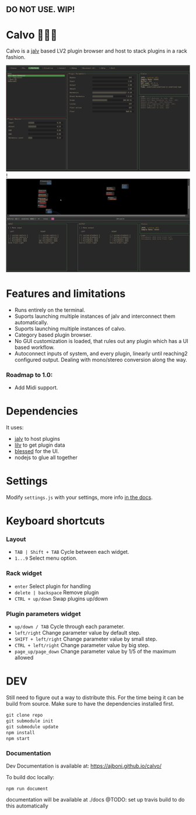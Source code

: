 ## DO NOT USE. WIP!

# Calvo 🧑🏼‍🦲

Calvo is a [jalv](http://drobilla.net/software/jalv) based LV2 plugin browser and host to stack plugins in a rack fashion.

![calvo](static/img/2020-07-27.png)
!![connections](static/img/2020-07-27-connections.gif)

# Features and limitations
- Runs entirely on the terminal.
- Suports launching multiple instances of jalv and interconnect them automatically.
- Suports launching multiple instances of calvo.
- Category based plugin browser.
- No GUI customization is loaded, that rules out any plugin which has a UI based workflow.
- Autoconnect inputs of system, and every plugin, linearly until reaching2 configured output. Dealing with mono/stereo conversion along the way.

### Roadmap to 1.0:
- Add Midi support.


# Dependencies
It uses:

- [jalv](http://drobilla.net/software/jalv) to host plugins
- [lilv](http://drobilla.net/software/lilv) to get plugin data
- [blessed](https://github.com/chjj/blessed) for the UI.
- nodejs to glue all together

# Settings
Modify `settings.js` with your settings, more info [in the docs](https://ajboni.github.io/calvo/module-settings.html).

# Keyboard shortcuts

### Layout

- `TAB | Shift + TAB` Cycle between each widget.
- `1...9` Select menu option.

### Rack widget

- `enter` Select plugin for handling
- `delete | backspace` Remove plugin
- `CTRL + up/down` Swap plugins up/down

### Plugin parameters widget
- `up/down / TAB` Cycle through each parameter.
- `left/right` Change parameter value by default step.
- `SHIFT + left/right` Change parameter value by small step.
- `CTRL + left/right` Change parameter value by big step.
- `page_up/page_down` Change parameter value by 1/5 of the maximum allowed
  
# DEV

Still need to figure out a way to distribute this.
For the time being it can be build from source.
Make sure to have the dependencies installed first.

```
git clone repo
git submodule init
git submodule update
npm install
npm start
```

### Documentation

Dev Documentation is available at: https://ajboni.github.io/calvo/

To build doc locally:
```
npm run document
```

documentation will be available at ./docs
@TODO: set up travis build to do this automatically
